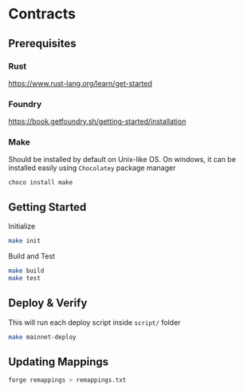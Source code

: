 # Contracts

## Prerequisites
### Rust
https://www.rust-lang.org/learn/get-started

### Foundry
https://book.getfoundry.sh/getting-started/installation

### Make
Should be installed by default on Unix-like OS.
On windows, it can be installed easily using `Chocolatey` package manager
```
choco install make
```

## Getting Started

Initialize
```sh
make init
```

Build and Test
```sh
make build
make test
```

## Deploy & Verify
This will run each deploy script inside `script/` folder
```sh
make mainnet-deploy
```

## Updating Mappings
```sh
forge remappings > remappings.txt
```